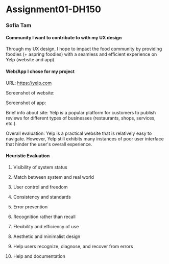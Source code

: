 # Assignment01-DH150
### Sofia Tam

#### Community I want to contribute to with my UX design
Through my UX design, I hope to impact the food community by providing foodies (+ aspring foodies) with a seamless and efficient experience on Yelp (website and app).

#### Web/App I chose for my project
URL: https://yelp.com

Screenshot of website: 

Screenshot of app: 

Brief info about site: Yelp is a popular platform for customers to publish reviews for different types of businesses (restaurants, shops, services, etc.).

Overall evaluation: Yelp is a practical website that is relatively easy to navigate. However, Yelp still exhibits many instances of poor user interface that hinder the user's overall experience.

#### Heuristic Evaluation
1. Visibility of system status

2. Match between system and real world

3. User control and freedom

4. Consistency and standards

5. Error prevention

6. Recognition rather than recall

7. Flexibility and efficiency of use

8. Aesthetic and minimalist design

9. Help users recognize, diagnose, and recover from errors

10. Help and documentation
